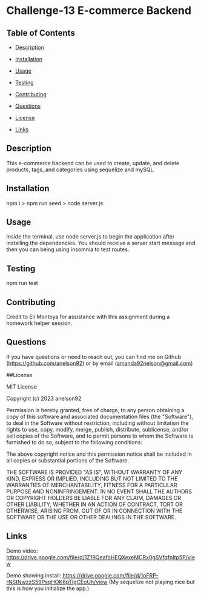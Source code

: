 # Challenge-13 E-commerce Backend

## Table of Contents
  
  
 * [Description](#Description)
  
 * [Installation](#Installation)
  
 * [Usage](#Usage)
  
 * [Testing](#Testing)
  
 * [Contributing](#Contributing)
  
 * [Questions](#Questions)
  
 * [License](#License)
 
 * [Links](#Links)
  
## Description
  
This e-commerce backend can be used to create, update, and delete products, tags, and categories using sequelize and mySQL. 
  
## Installation
  
npm i > npm run seed > node server.js 
  
## Usage
  
Inside the terminal, use node server.js to begin the application after installing the dependencies. You should receive a server start message and then you can being using insomnia to test routes. 

## Testing
  
npm run test
  
## Contributing
  
Credit to Eli Montoya for assistance with this assignment during a homework helper session. 
  
## Questions
  
If you have questions or need to reach out, you can find me on Github (https://github.com/anelson92) or by email (amanda92nelson@gmail.com)
 
##License 

MIT License

Copyright (c) 2023 anelson92

Permission is hereby granted, free of charge, to any person obtaining a copy
of this software and associated documentation files (the "Software"), to deal
in the Software without restriction, including without limitation the rights
to use, copy, modify, merge, publish, distribute, sublicense, and/or sell
copies of the Software, and to permit persons to whom the Software is
furnished to do so, subject to the following conditions:

The above copyright notice and this permission notice shall be included in all
copies or substantial portions of the Software.

THE SOFTWARE IS PROVIDED "AS IS", WITHOUT WARRANTY OF ANY KIND, EXPRESS OR
IMPLIED, INCLUDING BUT NOT LIMITED TO THE WARRANTIES OF MERCHANTABILITY,
FITNESS FOR A PARTICULAR PURPOSE AND NONINFRINGEMENT. IN NO EVENT SHALL THE
AUTHORS OR COPYRIGHT HOLDERS BE LIABLE FOR ANY CLAIM, DAMAGES OR OTHER
LIABILITY, WHETHER IN AN ACTION OF CONTRACT, TORT OR OTHERWISE, ARISING FROM,
OUT OF OR IN CONNECTION WITH THE SOFTWARE OR THE USE OR OTHER DEALINGS IN THE
SOFTWARE.

## Links

Demo video: https://drive.google.com/file/d/1Z19QeafoHEQXexeMCRx0gSVfqfnItp5P/view

Demo showing install: https://drive.google.com/file/d/1oFRP-rNStNwzzS59PsqHOK6pTlgCEoUh/view (My sequelize not playing nice but this is how you initialize the app.)
